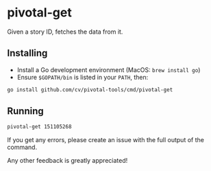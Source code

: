 # pivotal-get

Given a story ID, fetches the data from it.

## Installing

* Install a Go development environment (MacOS: `brew install go`) 
* Ensure `$GOPATH/bin` is listed in your `PATH`, then:

```bash
go install github.com/cv/pivotal-tools/cmd/pivotal-get
```

## Running

```bash
pivotal-get 151105268
```

If you get any errors, please create an issue with the full output of the command.

Any other feedback is greatly appreciated!
